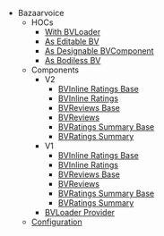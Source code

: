 * Bazaarvoice
  * HOCs
    * [With BVLoader](/Components/Bazaarvoice/HOCs/withBVLoader)
    * [As Editable BV](/Components/Bazaarvoice/HOCs/asEditableBV)
    * [As Designable BVComponent](/Components/Bazaarvoice/HOCs/asDesignableBVComponent)
    * [As Bodiless BV](/Components/Bazaarvoice/HOCs/asBodilessBV)
  * Components
    * V2
      * [BVInline Ratings Base](/Components/Bazaarvoice/Components/v2/BVInlineRatingsBase)
      * [BVInline Ratings](/Components/Bazaarvoice/Components/v2/BVInlineRatings)
      * [BVReviews Base](/Components/Bazaarvoice/Components/v2/BVReviewsBase)
      * [BVReviews](/Components/Bazaarvoice/Components/v2/BVReviews)
      * [BVRatings Summary Base](/Components/Bazaarvoice/Components/v2/BVRatingsSummaryBase)
      * [BVRatings Summary](/Components/Bazaarvoice/Components/v2/BVRatingsSummary)
    * V1
      * [BVInline Ratings Base](/Components/Bazaarvoice/Components/v1/BVInlineRatingsBase)
      * [BVInline Ratings](/Components/Bazaarvoice/Components/v1/BVInlineRatings)
      * [BVReviews Base](/Components/Bazaarvoice/Components/v1/BVReviewsBase)
      * [BVReviews](/Components/Bazaarvoice/Components/v1/BVReviews)
      * [BVRatings Summary Base](/Components/Bazaarvoice/Components/v1/BVRatingsSummaryBase)
      * [BVRatings Summary](/Components/Bazaarvoice/Components/v1/BVRatingsSummary)
    * [BVLoader Provider](/Components/Bazaarvoice/Components/BVLoaderProvider)
  * [Configuration](/Components/Bazaarvoice/Configuration)
